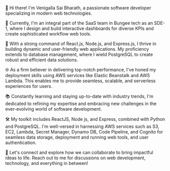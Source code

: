 👋 Hi there! I'm Venigalla Sai Bharath, a passionate software developer specializing in modern web technologies.

💼 Currently, I'm an integral part of the SaaS team in Bungee tech as an SDE-1, where I design and build interactive dashboards for diverse KPIs and create sophisticated workflow web tools.

🚀 With a strong command of React.js, Node.js, and Express.js, I thrive in building dynamic and user-friendly web applications. My proficiency extends to database management, where I wield PostgreSQL to create robust and efficient data solutions.

🌐 As a firm believer in delivering top-notch performance, I've honed my deployment skills using AWS services like Elastic Beanstalk and AWS Lambda. This enables me to provide seamless, scalable, and serverless experiences for users.

📚 Constantly learning and staying up-to-date with industry trends, I'm dedicated to refining my expertise and embracing new challenges in the ever-evolving world of software development.

🛠️ My toolkit includes ReactJS, Node js, and Express, combined with Python and PostgreSQL. I'm well-versed in harnessing AWS services such as S3, EC2, Lambda, Secret Manager, Dynamo DB, Code Pipeline, and Cognito for seamless data storage, deployment and running web tools, and user authentication.

🔗 Let's connect and explore how we can collaborate to bring impactful ideas to life. Reach out to me for discussions on web development, technology, and everything in between!
